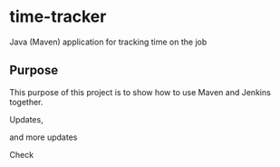 # time-tracker
Java (Maven) application for tracking time on the job

## Purpose

This purpose of this project is to show how to use Maven and Jenkins together.

Updates, 

and more updates


Check 
